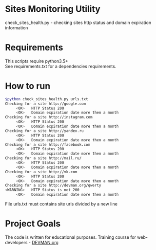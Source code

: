# Sites Monitoring Utility

check_sites_health.py - checking sites http status and domain expiration information


# Requirements
This scripts require python3.5+  
See requirements.txt for a dependencies requirements.

# How to run
```bash
$python check_sites_health.py urls.txt
Checking for a site http://google.com
     <OK>	HTTP Status 200
     <OK>	Domain expiration date more then a month
Checking for a site http://instagram.com
     <OK>	HTTP Status 200
     <OK>	Domain expiration date more then a month
Checking for a site http://yandex.ru
     <OK>	HTTP Status 200
     <OK>	Domain expiration date more then a month
Checking for a site http://facebook.com
     <OK>	HTTP Status 200
     <OK>	Domain expiration date more then a month
Checking for a site http://mail.ru/
     <OK>	HTTP Status 200
     <OK>	Domain expiration date more then a month
Checking for a site http://vk.com
     <OK>	HTTP Status 200
     <OK>	Domain expiration date more then a month
Checking for a site http://devman.org/qwerty
<WARNING>	HTTP Status is not 200
     <OK>	Domain expiration date more then a month
```

File urls.txt must contains site urls divided by a new line


# Project Goals

The code is written for educational purposes. Training course for web-developers - [DEVMAN.org](https://devman.org)

